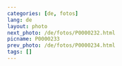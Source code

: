 ```yaml
---
categories: [de, fotos]
lang: de
layout: photo
next_photo: /de/fotos/P0000232.html
picname: P0000233
prev_photo: /de/fotos/P0000234.html
tags: []
---
```

